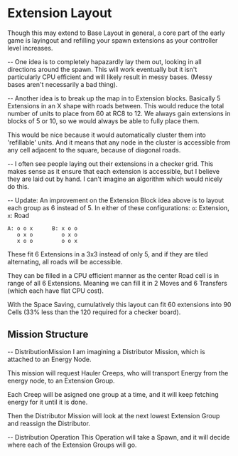 # Extension Layout

Though this may extend to Base Layout in general, a core part of the early game is layingout and refilling your spawn extensions as your controller level increases.

--
One idea is to completely hapazardly lay them out, looking in all directions around the spawn. This will work eventually but it isn't particularly CPU efficient and will likely result in messy bases. (Messy bases aren't necessarily a bad thing).

--
Another idea is to break up the map in to Extension blocks. Basically 5 Extensions in an X shape with roads between. This would reduce the total number of units to place from 60 at RC8 to 12. We always gain extensions in blocks of 5 or 10, so we would always be able to fully place them.

This would be nice because it would automatically cluster them into 'refillable' units. And it means that any node in the cluster is accessible from any cell adjacent to the square, because of diagonal roads.

-- I often see people laying out their extensions in a checker grid. This makes sense as it ensure that each extension is accessible, but I believe they are laid out by hand. I can't imagine an algorithm which would nicely do this.

-- Update: An improvement on the Extension Block idea above is to layout each group as 6 instead of 5. In either of these configurations: `o`: Extension, `x`: Road

```
A: o o x      B: x o o
   o x o         o x o
   x o o         o o x
```

These fit 6 Extensions in a 3x3 instead of only 5, and if they are tiled alternating, all roads will be accessible.

They can be filled in a CPU efficient manner as the center Road cell is in range of all 6 Extensions. Meaning we can fill it in 2 Moves and 6 Transfers (which each have flat CPU cost).

With the Space Saving, cumulatively this layout can fit 60 extensions into 90 Cells (33% less than the 120 required for a checker board).

## Mission Structure

-- DistributionMission
I am imagining a Distributor Mission, which is attached to an Energy Node.

This mission will request Hauler Creeps, who will transport Energy from the energy node, to an Extension Group.

Each Creep will be asigned one group at a time, and it will keep fetching energy for it until it is done.

Then the Distributor Mission will look at the next lowest Extension Group and reassign the Distributor.

-- Distribution Operation
This Operation will take a Spawn, and it will decide where each of the Extension Groups will go.
